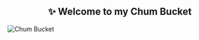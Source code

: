 <h2 align="center">✨ Welcome to my Chum Bucket</h2>


<img src="https://static.wikia.nocookie.net/spongebob/images/d/d4/Single-Celled_Defense_020.png/revision/latest/scale-to-width-down/1200?cb=20231103051012" alt="Chum Bucket" />
